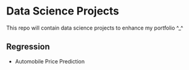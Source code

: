 # Data Science Projects
 This repo will contain data science projects to enhance my portfolio ^_^

 ## Regression
 - Automobile Price Prediction  
